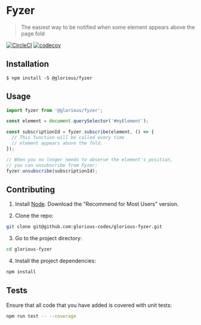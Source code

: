 # Fyzer
> The easiest way to be notified when some element appears above the page fold

[![CircleCI](https://circleci.com/gh/glorious-codes/glorious-fyzer.svg?style=svg)](https://circleci.com/gh/glorious-codes/glorious-fyzer)
[![codecov](https://codecov.io/gh/glorious-codes/glorious-fyzer/branch/master/graph/badge.svg)](https://codecov.io/gh/glorious-codes/glorious-fyzer)

## Installation

```
$ npm install -S @glorious/fyzer
```

## Usage

``` javascript
import fyzer from '@glorious/fyzer';

const element = document.querySelector('#myElement');

const subscriptionId = fyzer.subscribe(element, () => {
  // This function will be called every time
  // element appears above the fold.
});

// When you no longer needs to observe the element's position,
// you can unsubscribe from Fyzer:
fyzer.unsubscribe(subscriptionId);
```

## Contributing

1. Install [Node](https://nodejs.org/en/). Download the "Recommend for Most Users" version.

2. Clone the repo:
``` bash
git clone git@github.com:glorious-codes/glorious-fyzer.git
```

3. Go to the project directory:
``` bash
cd glorious-fyzer
```

4. Install the project dependencies:
``` bash
npm install
```

## Tests

Ensure that all code that you have added is covered with unit tests:
``` bash
npm run test -- --coverage
```
